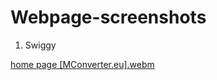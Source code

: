 # Webpage-screenshots


1. Swiggy

[home page [MConverter.eu].webm](https://github.com/ansarianas23/webpage-screenshots/assets/111463267/bf33bc5a-f17e-473e-ad27-7aca1ef5f27d)


